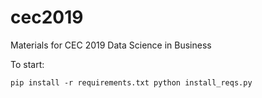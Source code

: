 # cec2019
Materials for CEC 2019 Data Science in Business

To start:

`pip install -r requirements.txt
python install_reqs.py`

